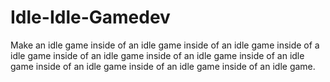 # Idle-Idle-Gamedev
Make an idle game inside of an idle game inside of an idle game inside of a idle game inside of an idle game inside of an idle game inside of an idle game inside of an idle game inside of an idle game inside of an idle game.

